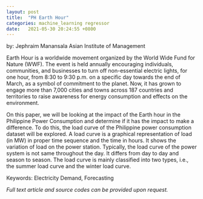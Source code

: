 ```yaml
---
layout: post
title:  "PH Earth Hour"
categories: machine_learning regressor
date:   2021-05-30 20:24:55 +0800
---
```

by: Jephraim Manansala
Asian Institute of Management

Earth Hour is a worldwide movement organized by the World Wide Fund for Nature (WWF). The event is held annually encouraging individuals, communities, and businesses to turn off non-essential electric lights, for one hour, from 8:30 to 9:30 p.m. on a specific day towards the end of March, as a symbol of commitment to the planet. Now, it has grown to engage more than 7,000 cities and towns across 187 countries and territories to raise awareness for energy consumption and effects on the environment.

On this paper, we will be looking at the impact of the Earth hour in the Philippine Power Consumption and determine if it has the impact to make a difference. To do this, the load curve of the Philippine power consumption dataset will be explored. A load curve is a graphical representation of load (in MW) in proper time sequence and the time in hours. It shows the variation of load on the power station. Typically, the load curve of the power system is not same throughout the day. It differs from day to day and season to season. The load curve is mainly classified into two types, i.e., the summer load curve and the winter load curve.

Keywords: Electricity Demand, Forecasting

<i>Full text article and source codes can be provided upon request. </i>
